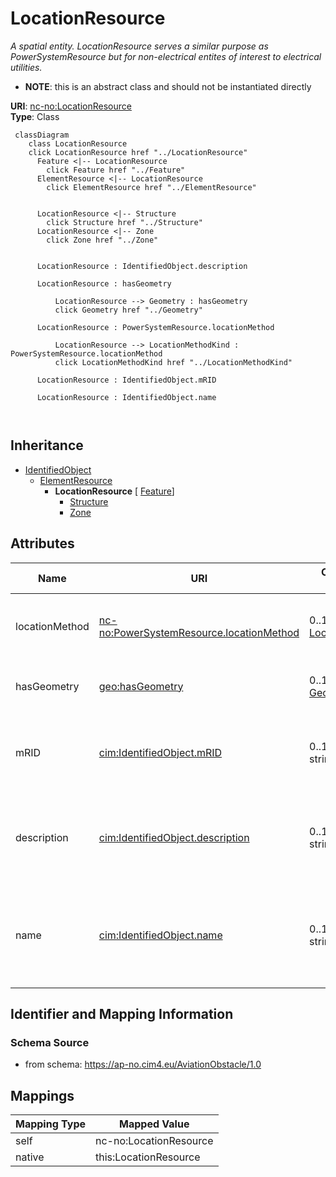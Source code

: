 # LocationResource


_A spatial entity. LocationResource serves a similar purpose as PowerSystemResource but for non-electrical entites of interest to electrical utilities._




* __NOTE__: this is an abstract class and should not be instantiated directly


**URI**: [nc-no:LocationResource](http://cim4.eu/ns/nc-no#LocationResource)<br />
**Type**: Class




```mermaid
 classDiagram
    class LocationResource
    click LocationResource href "../LocationResource"
      Feature <|-- LocationResource
        click Feature href "../Feature"
      ElementResource <|-- LocationResource
        click ElementResource href "../ElementResource"
      

      LocationResource <|-- Structure
        click Structure href "../Structure"
      LocationResource <|-- Zone
        click Zone href "../Zone"
      
      
      LocationResource : IdentifiedObject.description
        
      LocationResource : hasGeometry
        
          LocationResource --> Geometry : hasGeometry
          click Geometry href "../Geometry"
        
      LocationResource : PowerSystemResource.locationMethod
        
          LocationResource --> LocationMethodKind : PowerSystemResource.locationMethod
          click LocationMethodKind href "../LocationMethodKind"
        
      LocationResource : IdentifiedObject.mRID
        
      LocationResource : IdentifiedObject.name
        
      
```





## Inheritance
* [IdentifiedObject](IdentifiedObject.md)
    * [ElementResource](ElementResource.md)
        * **LocationResource** [ [Feature](Feature.md)]
            * [Structure](Structure.md)
            * [Zone](Zone.md)



## Attributes


| Name | URI | Cardinality and Range | Description | Inheritance |
| ---  | --- | --- | --- | --- |
| locationMethod | [nc-no:PowerSystemResource.locationMethod](http://cim4.eu/ns/nc-no#PowerSystemResource.locationMethod) | 0..1 <br />  [LocationMethodKind](LocationMethodKind.md)  | Method used to derive geographical location for this entity | direct |
| hasGeometry | [geo:hasGeometry](http://www.opengis.net/ont/geosparql#hasGeometry) | 0..1 <br />  [Geometry](Geometry.md)  | Geometric representation of the spatial object | [Feature](Feature.md) |
| mRID | [cim:IdentifiedObject.mRID](https://cim.ucaiug.io/ns#IdentifiedObject.mRID) | 0..1 <br />  string  | Master resource identifier issued by a model authority | [IdentifiedObject](IdentifiedObject.md) |
| description | [cim:IdentifiedObject.description](https://cim.ucaiug.io/ns#IdentifiedObject.description) | 0..1 <br />  string  | The description is a free human readable text describing or naming the object | [IdentifiedObject](IdentifiedObject.md) |
| name | [cim:IdentifiedObject.name](https://cim.ucaiug.io/ns#IdentifiedObject.name) | 0..1 <br />  string  | The name is any free human readable and possibly non unique text naming the o... | [IdentifiedObject](IdentifiedObject.md) |









## Identifier and Mapping Information







### Schema Source


* from schema: https://ap-no.cim4.eu/AviationObstacle/1.0





## Mappings

| Mapping Type | Mapped Value |
| ---  | ---  |
| self | nc-no:LocationResource |
| native | this:LocationResource |




